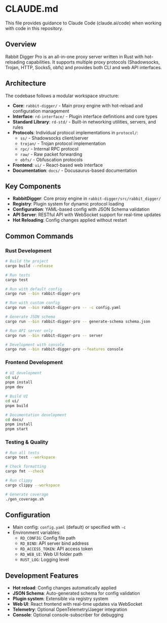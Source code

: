 # CLAUDE.md

This file provides guidance to Claude Code (claude.ai/code) when working with code in this repository.

## Overview

Rabbit Digger Pro is an all-in-one proxy server written in Rust with hot-reloading capabilities. It supports multiple proxy protocols (Shadowsocks, Trojan, HTTP, Socks5, obfs) and provides both CLI and web API interfaces.

## Architecture

The codebase follows a modular workspace structure:

- **Core**: `rabbit-digger/` - Main proxy engine with hot-reload and configuration management
- **Interface**: `rd-interface/` - Plugin interface definitions and core types
- **Standard Library**: `rd-std/` - Built-in networking utilities, servers, and rules
- **Protocols**: Individual protocol implementations in `protocol/`:
  - `ss/` - Shadowsocks client/server
  - `trojan/` - Trojan protocol implementation
  - `rpc/` - Internal RPC protocol
  - `raw/` - Raw packet forwarding
  - `obfs/` - Obfuscation protocols
- **Frontend**: `ui/` - React-based web interface
- **Documentation**: `docs/` - Docusaurus-based documentation

## Key Components

- **RabbitDigger**: Core proxy engine in `rabbit-digger/src/rabbit_digger/`
- **Registry**: Plugin system for dynamic protocol loading
- **Configuration**: YAML-based config with JSON Schema validation
- **API Server**: RESTful API with WebSocket support for real-time updates
- **Hot Reloading**: Config changes applied without restart

## Common Commands

### Rust Development
```bash
# Build the project
cargo build --release

# Run tests
cargo test

# Run with default config
cargo run --bin rabbit-digger-pro

# Run with custom config
cargo run --bin rabbit-digger-pro -- -c config.yaml

# Generate JSON schema
cargo run --bin rabbit-digger-pro -- generate-schema schema.json

# Run API server only
cargo run --bin rabbit-digger-pro -- server

# Development with console
cargo run --bin rabbit-digger-pro --features console
```

### Frontend Development
```bash
# UI development
cd ui/
pnpm install
pnpm dev

# Build UI
cd ui/
pnpm build

# Documentation development
cd docs/
pnpm install
pnpm start
```

### Testing & Quality
```bash
# Run all tests
cargo test --workspace

# Check formatting
cargo fmt --check

# Run clippy
cargo clippy --workspace

# Generate coverage
./gen_coverage.sh
```

## Configuration

- Main config: `config.yaml` (default) or specified with `-c`
- Environment variables:
  - `RD_CONFIG`: Config file path
  - `RD_BIND`: API server bind address
  - `RD_ACCESS_TOKEN`: API access token
  - `RD_WEB_UI`: Web UI folder path
  - `RUST_LOG`: Logging level

## Development Features

- **Hot reload**: Config changes automatically applied
- **JSON Schema**: Auto-generated schema for config validation
- **Plugin system**: Extensible via registry system
- **Web UI**: React frontend with real-time updates via WebSocket
- **Telemetry**: Optional OpenTelemetry/Jaeger integration
- **Console**: Optional console-subscriber for debugging